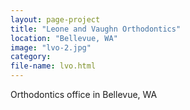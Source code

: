 ```yaml
---
layout: page-project
title: "Leone and Vaughn Orthodontics"
location: "Bellevue, WA"
image: "lvo-2.jpg"
category:
file-name: lvo.html
---
```


Orthodontics office in Bellevue, WA
